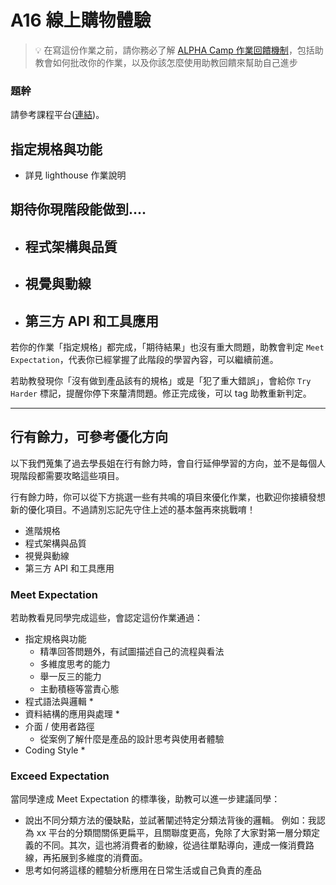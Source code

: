# A16 線上購物體驗

> 💡  在寫這份作業之前，請你務必了解 <a href="https://github.com/ALPHACamp/web-grading-rubic" target="_blank">ALPHA Camp 作業回饋機制</a>，包括助教會如何批改你的作業，以及你該怎麼使用助教回饋來幫助自己進步

### 題幹
請參考課程平台([連結](https://lighthouse.alphacamp.co/courses/42/assignments/1144))。

## 指定規格與功能

- 詳見 lighthouse 作業說明

## 期待你現階段能做到....

- 程式架構與品質
  - 
- 視覺與動線
  - 
- 第三方 API 和工具應用
  - 

若你的作業「指定規格」都完成，「期待結果」也沒有重大問題，助教會判定 `Meet Expectation`，代表你已經掌握了此階段的學習內容，可以繼續前進。

若助教發現你「沒有做到產品該有的規格」或是「犯了重大錯誤」，會給你 `Try Harder` 標記，提醒你停下來釐清問題。修正完成後，可以 tag 助教重新判定。

---
## 行有餘力，可參考優化方向
以下我們蒐集了過去學長姐在行有餘力時，會自行延伸學習的方向，並不是每個人現階段都需要攻略這些項目。

行有餘力時，你可以從下方挑選一些有共鳴的項目來優化作業，也歡迎你接續發想新的優化項目。不過請別忘記先守住上述的基本盤再來挑戰唷！

- 進階規格
- 程式架構與品質
- 視覺與動線
- 第三方 API 和工具應用








### Meet Expectation
若助教看見同學完成這些，會認定這份作業通過：
* 指定規格與功能
  * 精準回答問題外，有試圖描述自己的流程與看法
  * 多維度思考的能力
  * 舉一反三的能力
  * 主動積極等當責心態
* 程式語法與邏輯
  * 
* 資料結構的應用與處理
  * 
* 介面 / 使用者路徑
  * 從案例了解什麼是產品的設計思考與使用者體驗
* Coding Style
  *
### Exceed Expectation
當同學達成 Meet Expectation 的標準後，助教可以進一步建議同學：
* 說出不同分類方法的優缺點，並試著闡述特定分類法背後的邏輯。 
例如：我認為 xx 平台的分類間關係更扁平，且關聯度更高，免除了大家對第一層分類定義的不同。其次，這也將消費者的動線，從過往單點導向，連成一條消費路線，再拓展到多維度的消費面。
* 思考如何將這樣的體驗分析應用在日常生活或自己負責的產品